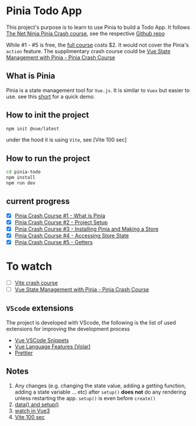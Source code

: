 # Pinia Todo App

This project's purpose is to learn to use Pinia to build a Todo App. It follows [The Net Ninja Pinia Crash course](https://www.youtube.com/watch?v=u0B9dysw29A&list=PL4cUxeGkcC9hp28dYyYBy3xoOdoeNw-hD), see the respective [Github repo](https://github.com/iamshaunjp/Pinia-with-Vue-3)

While #1 - #5 is free, the [full course](https://netninja.dev/p/pinia-crash-course) costs $2. It would not cover the Pinia's `action` feature. The supplimentary crash course could be [Vue State Management with Pinia - Pinia Crash Course]

[Vue State Management with Pinia - Pinia Crash Course]: https://www.youtube.com/watch?v=YG1Q3bT0X6o&t


## What is Pinia

Pinia is a state management tool for `Vue.js`. It is similar to `Vuex` but easier to use.
see this [short](https://youtube.com/shorts/EFm9s4xSerE?feature=share) for a quick demo.

## How to init the project

```bash
npm init @vue/latest
```

under the hood it is using `Vite`, see [Vite 100 sec]


## How to run the project

```bash
cd pinia-todo
npm install
npm run dev
```

## current progress

- [x] [Pinia Crash Course #1 - What is Pinia]
- [x] [Pinia Crash Course #2 - Project Setup]
- [x] [Pinia Crash Course #3 - Installing Pinia and Making a Store]
- [x] [Pinia Crash Course #4 - Accessing Store State]
- [x] [Pinia Crash Course #5 - Getters]

[Pinia Crash Course #1 - What is Pinia]: https://www.youtube.com/watch?v=u0B9dysw29A&list=PL4cUxeGkcC9hp28dYyYBy3xoOdoeNw-hD&index=1
[Pinia Crash Course #2 - Project Setup]: https://www.youtube.com/watch?v=nI7BOwcEUhk&list=PL4cUxeGkcC9hp28dYyYBy3xoOdoeNw-hD&index=2
[Pinia Crash Course #3 - Installing Pinia and Making a Store]: https://www.youtube.com/watch?v=8HI_pF4MwUo&list=PL4cUxeGkcC9hp28dYyYBy3xoOdoeNw-hD&index=3
[Pinia Crash Course #4 - Accessing Store State]: https://www.youtube.com/watch?v=9ug3DaR1sHY&list=PL4cUxeGkcC9hp28dYyYBy3xoOdoeNw-hD&index=4
[Pinia Crash Course #5 - Getters]: https://www.youtube.com/watch?v=FQIGu-w7xZ4&list=PL4cUxeGkcC9hp28dYyYBy3xoOdoeNw-hD&index=5

# To watch


- [ ] [Vite crash course]
- [ ] [Vue State Management with Pinia - Pinia Crash Course]

[Vite crash course]: https://www.youtube.com/watch?v=LQQ3CR2JTX8

## `VScode` extensions

The project is developed with VScode, the following is the list of used extensions for improving the development process

- [Vue VSCode Snippets](https://marketplace.visualstudio.com/items?itemName=sdras.vue-vscode-snippets)
- [Vue Language Features (Volar)](https://marketplace.visualstudio.com/items?itemName=Vue.volar)
- [Prettier](https://marketplace.visualstudio.com/items?itemName=esbenp.prettier-vscode)

## Notes

1. Any changes (e.g. changing the state value, adding a getting function, adding a state variable ... etc) after `setup()` **does not** do any rendering unless restarting the app. `setup()` is even before `create()`
2. [data() and setup()](https://stackoverflow.com/questions/64105088/vue-3-composition-api-data-function)
3. [watch in Vue3](https://www.youtube.com/watch?v=mM-P7S2sXQ4)
4. [Vite 100 sec](https://www.youtube.com/watch?v=KCrXgy8qtjM)